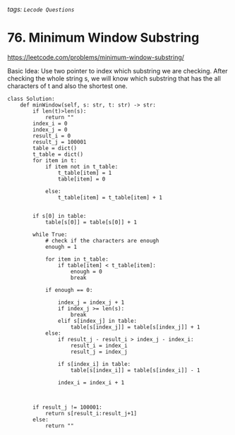 ###### tags: `Lecode Questions`

# 76. Minimum Window Substring

https://leetcode.com/problems/minimum-window-substring/

Basic Idea: Use two pointer to index which substring we are checking.  After checking the whole string s, we will know which substring that has the all characters of t and also the shortest one.


```python=
class Solution:
    def minWindow(self, s: str, t: str) -> str:
        if len(t)>len(s):
            return ""
        index_i = 0 
        index_j = 0
        result_i = 0 
        result_j = 100001
        table = dict()
        t_table = dict()
        for item in t:
            if item not in t_table:
                t_table[item] = 1
                table[item] = 0
                
            else:
                t_table[item] = t_table[item] + 1
                
        
        if s[0] in table: 
            table[s[0]] = table[s[0]] + 1
            
        while True:
            # check if the characters are enough
            enough = 1

            for item in t_table:
                if table[item] < t_table[item]:
                    enough = 0
                    break
                    
            if enough == 0:
                
                index_j = index_j + 1
                if index_j >= len(s):
                    break
                elif s[index_j] in table:
                    table[s[index_j]] = table[s[index_j]] + 1
            else:
                if result_j - result_i > index_j - index_i:
                    result_i = index_i
                    result_j = index_j
                    
                if s[index_i] in table:
                    table[s[index_i]] = table[s[index_i]] - 1
                    
                index_i = index_i + 1

                
            
        if result_j != 100001:
            return s[result_i:result_j+1]
        else:
            return ""
            
            
```
